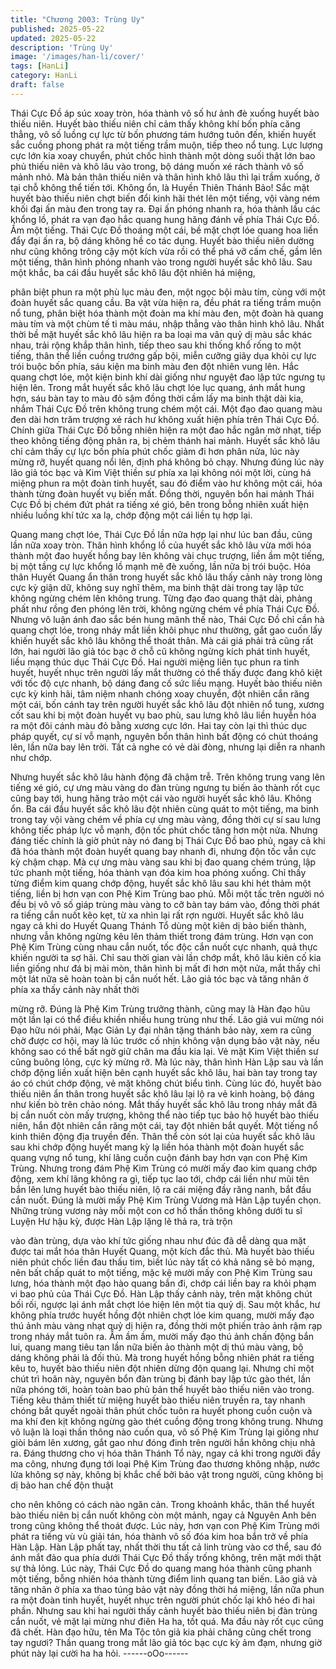 ```yaml
---
title: "Chương 2003: Trùng Uy"
published: 2025-05-22
updated: 2025-05-22
description: 'Trùng Uy'
image: '/images/han-li/cover/'
tags: [HanLi]
category: HanLi
draft: false
---
```


Thái Cực Đồ áp súc xoay tròn, hóa thành vô số hư ảnh đè xuống
huyết bào thiếu niên.
Huyết bào thiếu niên chỉ cảm thấy không khí bốn phía căng thẳng,
vô số luồng cự lực từ bốn phương tám hướng tuôn đến, khiến
huyết sắc cuồng phong phát ra một tiếng trầm muộn, tiếp theo nổ
tung.
Lực lượng cực lớn kia xoay chuyển, phút chốc hình thành một
dòng suối thật lớn bao phủ thiếu niên và khô lâu vào trong, bộ
dáng muốn xé rách thành vô số mảnh nhỏ.
Mà bản thân thiếu niên và thân hình khô lâu thì lại trầm xuống, ở
tại chỗ không thể tiến tới.
Không ổn, là Huyền Thiên Thánh Bảo!
Sắc mặt huyết bào thiếu niên chợt biến đổi kinh hãi thét lên một
tiếng, vội vàng ném khối đại ấn màu đen trong tay ra.
Đại ấn phóng nhanh ra, hóa thành lầu các khổng lồ, phát ra vạn
đạo hắc quang hung hăng đánh về phía Thái Cực Đồ.
Ầm một tiếng.
Thái Cực Đồ thoáng một cái, bề mặt chợt lóe quang hoa liền đẩy
đại ấn ra, bộ dáng không hề co tác dụng.
Huyết bào thiếu niên dường như cũng không trông cậy một kích
vừa rồi có thể phá vỡ cấm chế, gầm lên một tiếng, thân hình
phóng nhanh vào trong người huyết sắc khô lâu.
Sau một khắc, ba cái đầu huyết sắc khô lâu đột nhiên há miệng,

phân biệt phun ra một phù lục màu đen, một ngọc bội màu tím,
cùng với một đoàn huyết sắc quang cầu.
Ba vật vừa hiện ra, đều phát ra tiếng trầm muộn nổ tung, phân
biệt hóa thành một đoàn ma khí màu đen, một đoàn hà quang
màu tím và một chùm tế ti màu máu, nhập thẳng vào thân hình
khô lâu.
Nhất thời bề mặt huyết sắc khô lâu hiện ra ba loại ma vân quỷ dị
màu sắc khác nhau, trải rộng khắp thân hình, tiếp theo sau khi
thống khổ rống to một tiếng, thân thể liền cuồng trướng gấp bội,
miễn cưỡng giãy dụa khỏi cự lực trói buộc bốn phía, sáu kiện ma
binh màu đen đột nhiên vung lên.
Hắc quang chợt lóe, một kiện binh khí dài giống như nguyệt đao
lập tức ngưng tụ hiện lên.
Trong mắt huyết sắc khô lâu chợt lóe lục quang, ánh mắt hung
hợn, sáu bàn tay to màu đỏ sậm đồng thời cầm lấy ma binh thật
dài kia, nhắm Thái Cực Đồ trên không trung chém một cái.
Một đạo đao quang màu đen dài hơn trăm trượng xé rách hư
không xuất hiện phía trên Thái Cực Đồ.
Chính giữa Thái Cực Đồ bỗng nhiên hiện ra một đao hắc ngân
mờ nhạt, tiếp theo không tiếng động phân ra, bị chẻm thánh hai
mảnh.
Huyết sắc khô lâu chỉ cảm thấy cự lực bốn phía phút chốc giảm đi
hơn phân nửa, lúc này mừng rỡ, huyết quang nổi lên, định phá
không bỏ chạy.
Nhưng đúng lúc này lão giả tóc bạc và Kim Việt thiền sư phía xa
lại không nói một lời, cùng há miệng phun ra một đoàn tinh huyết,
sau đó điểm vào hư không một cái, hóa thành từng đoàn huyết vụ
biến mất.
Đồng thời, nguyên bổn hai mảnh Thái Cực Đồ bị chém đứt phát
ra tiếng xé gió, bên trong bỗng nhiên xuất hiện nhiều luồng khí
tức xa lạ, chớp động một cái liền tụ hợp lại.

Quang mang chợt lóe, Thái Cực Đồ lần nữa hợp lại như lúc ban
đầu, cũng lần nữa xoay tròn.
Thân hình khổng lồ của huyết sắc khô lâu vừa mới hóa thành một
đao huyết hồng bay lên không vài chục trượng, liền ầm một tiếng,
bị một tầng cự lực khổng lồ mạnh mẽ đè xuống, lần nữa bị trói
buộc.
Hóa thân Huyết Quang ẩn thân trong huyết sắc khô lâu thấy cảnh
này trong lòng cực kỳ giận dữ, không suy nghĩ thêm, ma binh thật
dài trong tay lập tức không ngừng chém lên không trung.
Từng đạo đao quang thật dài, phảng phất như rồng đen phóng
lên trời, không ngừng chém về phía Thái Cực Đồ.
Nhưng vô luận ánh đao sắc bén hung mãnh thế nào, Thái Cực Đồ
chỉ cần hà quang chợt lóe, trong nháy mắt liền khôi phục như
thường, gắt gao cuốn lấy khiến huyết sắc khô lâu không thể thoát
thân.
Mà cái giá phải trả cũng rất lớn, hai người lão giả tóc bạc ở chỗ
cũ không ngừng kích phát tinh huyết, liều mạng thúc dục Thái
Cực Đồ.
Hai người miệng liên tục phun ra tinh huyết, huyết nhục trên
người lấy mắt thường có thể thấy được đang khô kiệt với tốc độ
cực nhanh, bộ dáng đang cố sức liều mạng.
Huyết bào thiếu niên cực kỳ kinh hãi, tâm niệm nhanh chóng xoay
chuyển, đột nhiên cắn răng một cái, bốn cánh tay trên người
huyết sắc khô lâu đột nhiên nổ tung, xương cốt sau khi bị một
đoàn huyết vụ bao phù, sau lưng khô lâu liền huyễn hóa ra một
đôi cánh màu đỏ bằng xương cực lớn.
Hai tay còn lại thì thúc dục pháp quyết, cự sí vỗ mạnh, nguyên
bổn thân hình bất động có chút thoáng lên, lần nữa bay lên trời.
Tất cả nghe có vẻ dài đòng, nhưng lại diễn ra nhanh như chớp.

Nhưng huyết sắc khô lâu hành động đã chậm trễ.
Trên không trung vang lên tiếng xé gió, cự ưng màu vàng do đàn
trùng ngưng tụ biến ảo thành rốt cục cũng bay tới, hung hăng trảo
một cái vào người huyết sắc khô lâu.
Không ổn.
Ba cái đầu huyết sắc khô lâu đột nhiên cùng quát to một tiếng, ma
binh trong tay vội vàng chém về phía cự ưng màu vàng, đồng thời
cự sí sau lưng không tiếc pháp lực vỗ mạnh, độn tốc phút chốc
tăng hơn một nửa.
Nhưng đáng tiếc chính là giờ phút này nó đang bị Thái Cực Đồ
bao phủ, ngay cả khi đã hóa thành một đoàn huyết quang bay
nhanh đi, nhưng độn tốc vẫn cực kỳ chậm chạp.
Mà cự ưng màu vàng sau khi bị đao quang chém trúng, lập tức
phanh một tiếng, hóa thành vạn đóa kim hoa phóng xuống.
Chỉ thấy từng điểm kim quang chớp động, huyết sắc khô lâu sau
khi hét thảm một tiếng, liền bị hơn vạn con Phệ Kim Trùng bao
phủ.
Mỗi một tấc trên người nó đều bị vô vô số giáp trùng màu vàng to
cỡ bàn tay bám vào, đồng thời phát ra tiếng cắn nuốt kẽo kẹt, từ
xa nhìn lại rất rợn người.
Huyết sắc khô lâu ngay cả khi do Huyết Quang Thánh Tổ dùng
một kiên dị bảo biến thành, nhưng vẫn không ngừng kêu lên thảm
thiết trong đám trùng.
Hơn vạn con Phệ Kim Trùng cùng nhau cắn nuốt, tốc độc cắn
nuốt cực nhanh, quả thực khiến người ta sợ hãi.
Chỉ sau thời gian vài lần chớp mắt, khô lâu kiên cố kia liền giống
như đá bị mài mòn, thân hình bị mất đi hơn một nửa, mắt thấy chỉ
một lát nữa sẽ hoàn toàn bị cắn nuốt hết.
Lão giả tóc bạc và tăng nhân ở phía xa thấy cảnh này nhất thời

mừng rỡ.
Đúng là Phệ Kim Trùng trưởng thành, cũng may là Hàn đạo hũu
một lần lại có thể điều khiền nhiều hung trùng như thế. Lão giả vui
mừng nói
Đạo hữu nói phải, Mạc Giản Ly đại nhân tặng thánh bảo này, xem
ra cũng chờ được cơ hội, may là lúc trước cố nhịn không vận
dụng bảo vật này, nếu không sao có thể bất ngờ giữ chân ma đầu
kia lại. Vẻ mặt Kim Việt thiền sư cũng buông lỏng, cực kỳ mừng
rỡ.
Mà lúc này, thân hình Hàn Lập sau và lần chớp động liền xuất
hiện bên cạnh huyết sắc khô lâu, hai bàn tay trong tay áo có chút
chớp động, vẻ mặt không chút biểu tình.
Cùng lúc đó, huyết bào thiếu niên ẩn thân trong huyết sắc khô lâu
lại lộ ra vẻ kinh hoàng, bộ đáng như kiến bò trên chảo nóng.
Mắt thấy huyết sắc khô lâu trong nháy mắt đã bị cắn nuốt còn
mấy trượng, không thể nào tiếp tục bảo hộ huyết bào thiếu niên,
hắn đột nhiên cắn răng một cái, tay đột nhiên bắt quyết.
Một tiếng nổ kinh thiên động địa truyền đến.
Thân thể còn sót lại của huyết sắc khô lâu sau khi chớp động
huyết mang kỳ lạ liền hóa thành một đoàn huyết sắc quang vựng
nổ tung, khí lãng cuồn cuộn đánh bay hơn vạn con Phệ Kim
Trùng.
Nhưng trong đám Phệ Kim Trùng có mười mấy đao kim quang
chớp động, xem khí lãng không ra gì, tiếp tục lao tới, chớp cái liền
như mũi tên bắn lên lưng huyết bào thiếu niên, lộ ra cái miệng
đầy răng nanh, bắt đầu cắn nuốt.
Đúng là mười mấy Phệ Kim Trùng Vương mà Hàn Lập tuyển
chọn.
Những trùng vương này mỗi một con cơ hồ thần thông không
dưới tu sĩ Luyện Hư hậu kỳ, được Hàn Lập lặng lẽ thả ra, trà trộn

vào đàn trùng, dựa vào khí tức giống nhau như đúc đã dễ dàng
qua mặt được tai mắt hóa thân Huyết Quang, một kích đắc thủ.
Mà huyết bào thiếu niên phút chốc liền đau thấu tim, biết lúc này
tất có khả năng sẽ bỏ mạng, nên bất chấp quát to một tiếng, mặc
kệ mười mấy con Phệ Kim Trùng sau lưng, hóa thành một đạo
hào quang bắn đi, chớp cái liền bay ra khỏi phạm vi bao phủ của
Thái Cực Đồ.
Hàn Lập thấy cảnh này, trên mặt không chút bối rối, ngược lại ánh
mắt chợt lóe hiện lên một tia quỷ dị.
Sau một khắc, hư không phía trước huyết hồng đột nhiên chợt lóe
kim quang, mười mấy đạo thú ảnh màu vàng nhạt quỷ dị hiện ra,
đồng thời một phiến trảo ảnh rậm rạp trong nháy mắt tuôn ra.
Ầm ầm ầm, mười mấy đạo thú ảnh chấn động bắn lui, quang
mang tiêu tan lần nữa biến ảo thành một dị thú màu vàng, bộ
dáng không phải là đối thủ.
Mà trong huyết hồng bỗng nhiên phát ra tiếng kêu to, huyết bào
thiếu niên đột nhiên dừng độn quang lại.
Nhưng chỉ một chút trì hoãn này, nguyên bổn đàn trùng bị đánh
bay lập tức gào thét, lần nữa phóng tới, hoàn toàn bao phủ bản
thể huyết bào thiếu niên vào trong.
Tiếng kêu thảm thiết từ miệng huyết bào thiếu niên truyền ra, tay
nhanh chóng bắt quyết ngoài thân phút chốc tuôn ra huyết phong
cuồn cuộn và ma khí đen kịt không ngừng gào thét cuồng động
trong không trung.
Nhưng vô luận là loại thần thông nào cuốn qua, vô số Phệ Kim
Trùng lại giống như giòi bám lên xương, gắt gao như đóng đinh
trên người hắn không chịu nhả ra.
Đáng thương cho vị hóa thân Thánh Tổ này, ngay cả khi trong
người đầy ma công, nhưng đụng tới loại Phệ Kim Trùng đao
thương không nhập, nước lửa không sợ này, không bị khắc chế
bởi bảo vật trong người, cũng không bị dị bảo han chế độn thuật

cho nên không có cách nào ngăn cản.
Trong khoảnh khắc, thân thể huyết bào thiếu niên bị cắn nuốt
không còn một mảnh, ngay cả Nguyên Anh bên trong cũng không
thể thoát được.
Lúc này, hơn vạn con Phệ Kim Trùng mới phát ra tiếng vù vù giải
tán, hóa thành vô số đóa kim hoa bắn trở về phía Hàn Lập.
Hàn Lập phất tay, nhất thời thu tất cả linh trùng vào cơ thể, sau đó
ánh mắt đảo qua phía dưới Thái Cực Đồ thấy trống không, trên
mặt mới thật sự thả lỏng.
Lúc này, Thái Cực Đồ do quang mang hóa thành cũng phanh một
tiếng, bỗng nhiên hóa thành từng điểm linh quang tan biến.
Lão giả và tăng nhân ở phía xa thao túng bảo vật này đồng thời
há miệng, lần nữa phun ra một đoàn tinh huyết, huyết nhục trên
người phút chốc lại khô héo đi hai phần.
Nhưng sau khi hai người thấy cảnh huyết bào thiếu niên bị đàn
trùng cắn nuốt, vẻ mặt lại mừng như điên
Ha ha, tốt quá. Ma đầu này rốt cục cũng đã chết. Hàn đạo hữu,
tên Ma Tộc tôn giả kia phải chăng cũng chết trong tay ngươi?
Thần quang trong mắt lão giả tóc bạc cực kỳ ảm đạm, nhưng giờ
phút này lại cười ha ha hỏi.
------oOo------
